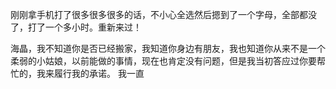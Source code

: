 刚刚拿手机打了很多很多很多的话，不小心全选然后摁到了一个字母，全部都没了，打了一个多小时。重新来过！

海晶，我不知道你是否已经搬家，我知道你身边有朋友，我也知道你从来不是一个柔弱的小姑娘，以前能做的事情，现在也肯定没有问题，但是我当初答应过你要帮忙的，我来履行我的承诺。
我一直
